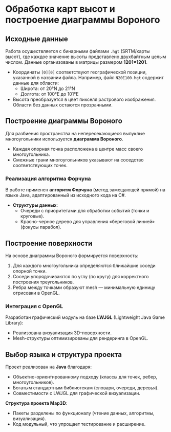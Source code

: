 # Обработка карт высот и построение диаграммы Вороного

## Исходные данные
Работа осуществляется с бинарными файлами `.hgt` (SRTM/карты высот), где каждое значение высоты представлено двухбайтным целым числом. Данные организованы в матрицы размером **1201×1201**.  
- Координаты `[0][0]` соответствуют географической позиции, указанной в названии файла. Например, файл `N20E100.hgt` содержит данные для области:  
  - Широта: от 20°N до 21°N  
  - Долгота: от 100°E до 101°E  
- Высота преобразуется в цвет пикселя растрового изображения. Области без данных остаются прозрачными.

## Построение диаграммы Вороного
Для разбиения пространства на непересекающиеся выпуклые многоугольники используется **диаграмма Вороного**.  
- Каждая опорная точка расположена в центре масс своего многоугольника.  
- Смежные грани многоугольников указывают на соседство соответствующих точек.  

### Реализация алгоритма Форчуна
В работе применен **алгоритм Форчуна** (метод замещающей прямой) на языке Java, адаптированный из исходного кода на C#.  
- **Структуры данных**:  
  - Очереди с приоритетами для обработки событий (точки и круговые).  
  - Красно-черное дерево для управления «береговой линией» (фокусы парабол).  

## Построение поверхности
На основе диаграммы Вороного формируется поверхность:  
1. Для каждого многоугольника определяются ближайшие соседи опорной точки.  
2. Соседи упорядочиваются по углу (по кругу) для корректного построения треугольников.  
3. Ребра между точками образуют mesh — минимальную единицу отрисовки в OpenGL.  

### Интеграция с OpenGL
Разработан графический модуль на базе **LWJGL** (Lightweight Java Game Library):  
- Реализована визуализация 3D-поверхности.  
- Mesh-структуры оптимизированы для рендеринга в OpenGL.  

## Выбор языка и структура проекта
Проект реализован на **Java** благодаря:  
- Объектно-ориентированному подходу (классы для точек, ребер, многоугольников).  
- Богатым стандартным библиотекам (словари, очереди, деревья).  
- Совместимости с LWJGL для графической визуализации.  

**Структура проекта Map3D**:  
- Пакеты разделены по функционалу (чтение данных, алгоритмы, визуализация).  
- Код модульный, что упрощает тестирование и расширение.  
